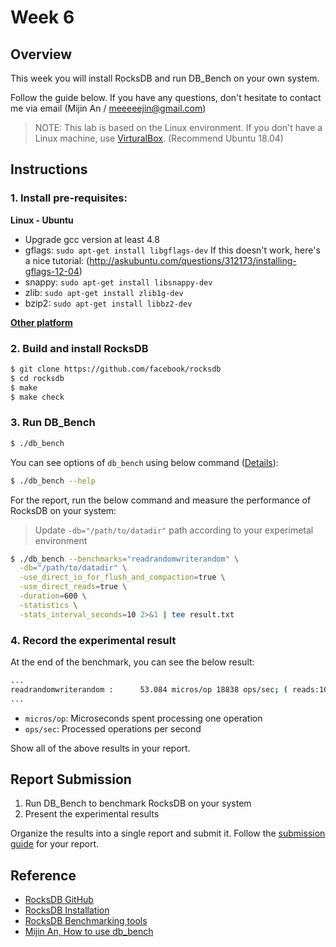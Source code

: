# Week 6

## Overview

This week you will install RocksDB and run DB_Bench on your own system.

Follow the guide below. If you have any questions, don't hesitate to contact me via email (Mijin An / meeeeejin@gmail.com)

> NOTE: This lab is based on the Linux environment. If you don't have a Linux machine, use [VirturalBox](https://www.virtualbox.org/). (Recommend Ubuntu 18.04)

## Instructions

### 1. Install pre-requisites:

**Linux - Ubuntu**
- Upgrade gcc version at least 4.8
- gflags: `sudo apt-get install libgflags-dev`
  If this doesn't work, here's a nice tutorial:
  (http://askubuntu.com/questions/312173/installing-gflags-12-04)
- snappy: `sudo apt-get install libsnappy-dev`
- zlib: `sudo apt-get install zlib1g-dev`
- bzip2: `sudo apt-get install libbz2-dev`

**[Other platform](https://github.com/facebook/rocksdb/blob/master/INSTALL.md#supported-platforms)**

### 2. Build and install RocksDB

```bash
$ git clone https://github.com/facebook/rocksdb
$ cd rocksdb
$ make
$ make check
```

### 3. Run DB_Bench

```bash
$ ./db_bench
```

You can see options of `db_bench` using below command ([Details](https://github.com/facebook/rocksdb/wiki/Benchmarking-tools)):

```bash
$ ./db_bench --help
```

For the report, run the below command and measure the performance of RocksDB on your system:

> Update `-db="/path/to/datadir"` path according to your experimetal environment

```bash
$ ./db_bench --benchmarks="readrandomwriterandom" \
  -db="/path/to/datadir" \
  -use_direct_io_for_flush_and_compaction=true \
  -use_direct_reads=true \
  -duration=600 \
  -statistics \
  -stats_interval_seconds=10 2>&1 | tee result.txt
```

### 4. Record the experimental result

At the end of the benchmark, you can see the below result:

```bash
...
readrandomwriterandom :      53.084 micros/op 18838 ops/sec; ( reads:10172700 writes:1130299 total:1000000 found:4076910)
...
```

- `micros/op`: Microseconds spent processing one operation
- `ops/sec`: Processed operations per second

Show all of the above results in your report.

## Report Submission

1. Run DB_Bench to benchmark RocksDB on your system
2. Present the experimental results

Organize the results into a single report and submit it. Follow the [submission guide](../report-submission-guide.md) for your report.

## Reference
- [RocksDB GitHub](https://github.com/facebook/rocksdb) 
- [RocksDB Installation](https://github.com/facebook/rocksdb/blob/main/INSTALL.md)
- [RocksDB Benchmarking tools](https://github.com/facebook/rocksdb/wiki/Benchmarking-tools)
- [Mijin An, How to use db_bench](https://github.com/meeeejin/til/blob/master/rocksdb/how-to-use-db_bench.md)